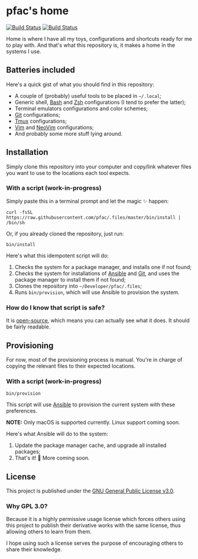 # pfac's home

[![Build Status](https://travis-ci.org/pfac/.files.svg?branch=master)](https://travis-ci.org/pfac/.files)
[![Build Status](https://semaphoreci.com/api/v1/pfac/files/branches/master/shields_badge.svg)](https://semaphoreci.com/pfac/files)

Home is where I have all my toys, configurations and shortcuts ready for me to
play with. And that's what this repository is, it makes a home in the systems I
use.


## Batteries included

Here's a quick gist of what you should find in this repository:

- A couple of (probably) useful tools to be placed in `~/.local`;
- Generic shell, [Bash][bash] and [Zsh][zsh] configurations (I tend to prefer the latter);
- Terminal emulators configurations and color schemes;
- [Git][git] configurations;
- [Tmux][tmux] configurations;
- [Vim][vim] and [NeoVim][neovim] configurations;
- And probably some more stuff lying around.


## Installation

Simply clone this repository into your computer and copy/link whatever files
you want to use to the locations each tool expects.


### With a script (work-in-progress)

Simply paste this in a terminal prompt and let the magic :sparkles: happen:

    curl -fsSL https://raw.githubusercontent.com/pfac/.files/master/bin/install | /bin/sh

Or, if you already cloned the repository, just run:

    bin/install

Here's what this idempotent script will do:

1. Checks the system for a package manager, and installs one if not found;
2. Checks the system for installations of [Ansible][ansible] and [Git][git], and uses the package manager to install them if not found;
3. Clones the repository into `~/Developer/pfac/.files`;
4. Runs `bin/provision`, which will use Ansible to provision the system.


### How do I know that script is safe?

It is [open-source](https://github.com/pfac/.files/blob/master/bin/install),
which means you can actually see what it does. It should be fairly readable.


## Provisioning

For now, most of the provisioning process is manual. You're in charge of copying
the relevant files to their expected locations.


### With a script (work-in-progress)

    bin/provision

This script will use [Ansible][ansible] to provision the current system with
these preferences.

**NOTE:** Only macOS is supported currently. Linux support coming soon.

Here's what Ansible will do to the system:

1. Update the package manager cache, and upgrade all installed packages;
2. That's it! :tada: More coming soon.


## License

This project is published under the [GNU General Public License v3.0][license].


### Why GPL 3.0?

Because it is a highly permissive usage license which forces others using this
project to publish their derivative works with the same license, thus allowing
others to learn from them.

I hope using such a license serves the purpose of encouraging others to share
their knowledge.


[ansible]: https://www.ansible.com/
[bash]: https://www.gnu.org/software/bash/
[git]: https://git-scm.com/
[license]: /LICENSE.txt
[neovim]: https://neovim.io/
[tmux]: https://github.com/tmux/tmux
[vim]: https://www.vim.org/
[zsh]: http://www.zsh.org/

